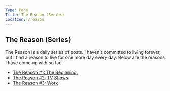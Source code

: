 ```yaml
---
Type: Page
Title: The Reason (Series)
Location: /reason
---
```

## The Reason (Series)
The Reason is a daily series of posts. I haven't committed to living forever, but I find a reason to live for one more day every day. Below are the reasons I have come up with so far.

- [The Reason #1: The Beginning.](/reason/1)
- [The Reason #2: TV Shows](/reason/2)
- [The Reason #3: Work](/reason/3)